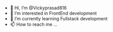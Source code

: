 - 👋 Hi, I’m @Vickyprasad816
- 👀 I’m interested in FrontEnd development 
- 🌱 I’m currently learning Fullstack development
- 📫 How to reach me ...

<!---
Vickyprasad816/Vickyprasad816 is a ✨ special ✨ repository because its `README.md` (this file) appears on your GitHub profile.
You can click the Preview link to take a look at your changes.
--->
